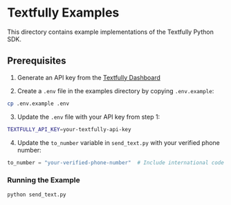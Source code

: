 # Textfully Examples

This directory contains example implementations of the Textfully Python SDK.

## Prerequisites

1. Generate an API key from the [Textfully Dashboard](https://textfully.dev/dashboard/api/keys)

2. Create a `.env` file in the examples directory by copying `.env.example`:

```sh
cp .env.example .env
```

3. Update the `.env` file with your API key from step 1:

```sh
TEXTFULLY_API_KEY=your-textfully-api-key
```

4. Update the `to_number` variable in `send_text.py` with your verified phone number:

```python
to_number = "your-verified-phone-number"  # Include international code (e.g. +1 for US/Canada)
```

### Running the Example

```sh
python send_text.py
```
